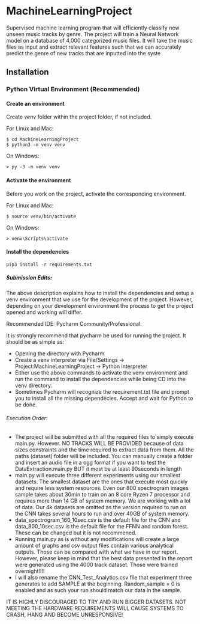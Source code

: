 # MachineLearningProject

Supervised machine learning program that will efficiently classify new unseen music tracks by genre. The project will train a Neural Network model on a database of 4,000 categorized music files. It will take the music files as input and extract relevant features such that we can accurately predict the genre of new tracks that are inputted into the syste

## Installation

### Python Virtual Environment (Recommended) 

#### Create an environment

Create _venv_ folder within the project folder, if not included.

For Linux and Mac:

    $ cd MachineLearningProject
    $ python3 -m venv venv

On Windows:

    > py -3 -m venv venv

#### Activate the environment

Before you work on the project, activate the corresponding environment.

For Linux and Mac:

    $ source venv/bin/activate

On Windows:

    > venv\Scripts\activate

#### Install the dependencies


    pip3 install -r requirements.txt
    
    
    
##### Submission Edits: 

The above description explains how to install the dependencies and setup a venv environment that we use for the development of the project. 
However, depending on your development environment the process to get the project opened and working will differ. 

Recommended IDE: Pycharm Community/Professional.
 
It is strongly recommend that pycharm be used for running the project. It should be as simple as: 

* Opening the directory with Pycharm
* Create a venv interpreter via File/Settings -> Project:MachineLearningProject -> Python interpreter
* Either use the above commands to activate the venv environment and run the command to install the dependencies while being CD into the venv directory.
* Sometimes Pycharm will recognize the requirement.txt file and prompt you to install all the missing dependecies. Accept and wait for Python to be done. 


###### Execution Order: 
* The project will be submitted with all the required files to simply execute main.py. However. NO TRACKS WILL BE PROVIDED because of data sizes constraints and the time required to extract data from them.
All the paths (dataset) folder will be included. You can manually create a folder and insert an audio file in a ogg format if you want to test the DataExtraction.main.py BUT it most be at least 90seconds in length
* main.py will execute three different experiments using our smallest datasets. The smallest dataset are the ones that execute most quickly and require less system resources. Even our 
800 spectrogram images sample takes about 30min to train on an 8 core Ryzen 7 processor and requires more than 14 GB of system memory. We are working with a lot of data. Our 
4k datasets are omitted as the version required to run on the CNN takes several hours to run and over 40GB of system memory. 
* data_spectrogram_160_10sec.csv is the default file for the CNN and data_800_10sec.csv is the default file for the FFNN and random forest. These can be changed but it is not recommened. 
* Running main.py as is without any modifications will create a large amount of graphs and csv output files contain various analytical outputs. Those can be compared with what we have in 
our report. However, please keep in mind that the best data presented in the report were generated using the 4000 track dataset. Those were trained overnight!!!! 
* I will also rename the CNN_Test_Analytics.csv file that experiment three generates to add SAMPLE at the beginning. Random_sample = 0 is enabled and as such your run should match our data
in the sample. 

IT IS HIGHLY DISCOURAGED TO TRY AND RUN BIGGER DATASETS. NOT MEETING THE HARDWARE REQUIREMENTS WILL CAUSE SYSTEMS TO CRASH, HANG AND BECOME UNRESPONSIVE! 
